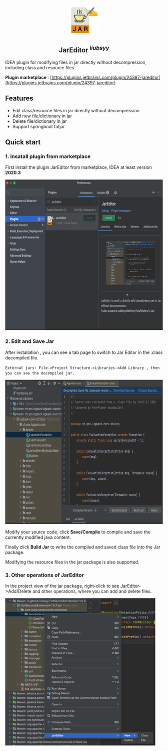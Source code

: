 
<div align="center">
  <img align="center" src="./img/logo.png" width="100" height="100" />
</div>

<h2 align="center"/>JarEditor <sup><em>liubsyy</em></sup></h2>

<!--<h4 align="center"><strong>English</strong> | <a href="./README_CN.md">简体中文</a></h4>-->

IDEA plugin for modifying files in jar directly without decompression, including class and resource files.

**Plugin marketplace** : [https://plugins.jetbrains.com/plugin/24397-jareditor](https://plugins.jetbrains.com/plugin/24397-jareditor)

## Features
- Edit class/resource files in jar directly without decompression
- Add new file/dictionary in jar
- Delete file/dictionary in jar
- Support springboot fatjar

## Quick start

### 1. Insatall plugin from marketplace
First install the plugin JarEditor from marketplace, IDEA at least version **2020.3**

<img src="./img/jareditor_marketplace.png" width="720" height="480" />


### 2. Edit and Save Jar
After installation , you can see a tab page to switch to Jar Editor in the .class decompiled file.

`External jars: File->Project Structure->Libraries->Add Library , then you can see the decompiled jar.`

<img src="./img/JarEditor_whole.png" width="720" height="460" />

Modify your source code, click **Save/Compile** to compile and save the currently modified java content. 

Finally click **Build Jar** to write the compiled and saved class file into the Jar package.

Modifying the resource files in the jar package is also supported.

### 3. Other operations of JarEditor
In the project view of the jar package, right-click to see JarEditor->Add/Delete and other operations, where you can add and delete files.

<img src="./img/JarEditor_add_delete.png" width="480" height="470" />


